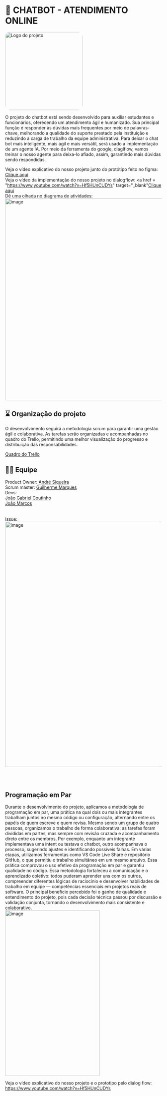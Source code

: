 # 🤖 CHATBOT - ATENDIMENTO ONLINE
<img src="https://img.freepik.com/vetores-gratis/graident-ai-robot-vectorart-em-ingles_78370-4114.jpg?semt=ais_hybrid&w=740&q=80" alt="Logo do projeto" width="250" style="border-radius: 15px;">

O projeto do chatbot está sendo desenvolvido para auxiliar estudantes e funcionários, oferecendo um atendimento ágil e humanizado. Sua principal função é responder às dúvidas mais frequentes por meio de palavras-chave, melhorando a qualidade do suporte prestado pela instituição e reduzindo a carga de trabalho da equipe administrativa.
Para deixar o chat bot mais inteligente, mais ágil e mais versátil, será usado a implementação de um agente IA. Por meio da ferramenta do google, diaglflow, vamos treinar o nosso agente para deixa-lo afiado, assim, garantindo mais dúvidas sendo respondidas.

Veja o vídeo explicativo do nosso projeto junto do protótipo feito no figma: <a href = "https://www.youtube.com/watch?v=rxnNdBebM4Q" target="_blank"><u>Clique aqui</u></a>
<br>
Veja o vídeo da implementação do nosso projeto no dialogflow: <a href = "https://www.youtube.com/watch?v=Hf5HUnCUDYs" target="_blank"<u>Clique aqui</u></a>
<br>
Dê uma olhada no diagrama de atividades: 
<img width="932" height="646" alt="image" src="https://github.com/user-attachments/assets/e298c4c8-5862-4b2d-9511-5496e36cf635" />

## ⌛ Organização do projeto 

O desenvolvimento seguirá a metodologia scrum para garantir uma gestão ágil e colaborativa. As tarefas serão organizadas e acompanhadas no quadro do Trello, permitindo uma melhor visualização do progresso e distribuição das responsabilidades.

<a href = "https://trello.com/b/lo33RGqf/chat-bot-unicap" target="_blank"><u>Quadro do Trello</u></a>

## 👩‍💻 Equipe

Product Owner: <a href="https://www.linkedin.com/in/andré-siqueira08" target="_blank"><u>André Siqueira</u></a> <br>
Scrum master: <a href="https://www.linkedin.com/in/guilherme-marques-a2ab512b3?utm_source=share&utm_campaign=share_via&utm_content=profile&utm_medium=ios_app" target="_blank"><u>Guilherme Marques</u></a> <br>
Devs: <br>
   <a href="https://www.linkedin.com/in/joão-gabriel-coutinho-g-moura-7b7981196?utm_source=share&utm_campaign=share_via&utm_content=profile&utm_medium=ios_app" target="_blank"><u>João Gabriel Coutinho</u></a> <br>
   <a href="https://www.linkedin.com/in/joão-marcos-pessoa-silva-99a76930a?trk=contact-info" target="_blank"><u>João Marcos</u></a> <br>
   <br>
   <br>
Issue:
<img width="1283" height="785" alt="image" src="https://github.com/user-attachments/assets/078641f2-3aad-4630-9ae3-36455022cdcf" />

 <br>
 <br>
 
 ## Programação em Par
 Durante o desenvolvimento do projeto, aplicamos a metodologia de programação em par, uma prática na qual dois ou mais integrantes trabalham juntos no mesmo código ou configuração, alternando entre os papéis de quem escreve e quem revisa.
Mesmo sendo um grupo de quatro pessoas, organizamos o trabalho de forma colaborativa: as tarefas foram divididas em partes, mas sempre com revisão cruzada e acompanhamento direto entre os membros. Por exemplo, enquanto um integrante implementava uma intent ou testava o chatbot, outro acompanhava o processo, sugerindo ajustes e identificando possíveis falhas.
Em várias etapas, utilizamos ferramentas como VS Code Live Share e repositório GitHub, o que permitiu o trabalho simultâneo em um mesmo arquivo. Essa prática comprovou o uso efetivo da programação em par e garantiu qualidade no código.
Essa metodologia fortaleceu a comunicação e o aprendizado coletivo: todos puderam aprender uns com os outros, compreender diferentes lógicas de raciocínio e desenvolver habilidades de trabalho em equipe — competências essenciais em projetos reais de software.
O principal benefício percebido foi o ganho de qualidade e entendimento do projeto, pois cada decisão técnica passou por discussão e validação conjunta, tornando o desenvolvimento mais consistente e colaborativo.
<br>
<img width="304" height="530" alt="image" src="https://github.com/user-attachments/assets/6393872b-58ab-4e11-93fc-07e986c7a76d" />

Veja o vídeo explicativo do nosso projeto e o prototipo pelo dialog flow:  <https://www.youtube.com/watch?v=Hf5HUnCUDYs><u>



  

